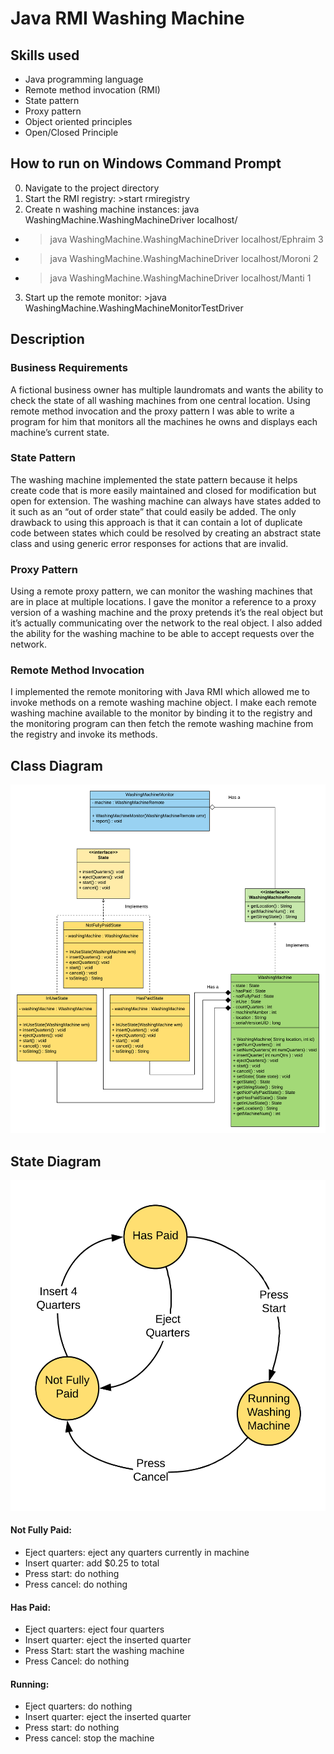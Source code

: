 # Java RMI Washing Machine

## Skills used
* Java programming language
* Remote method invocation (RMI)
* State pattern
* Proxy pattern
* Object oriented principles
* Open/Closed Principle

## How to run on Windows Command Prompt
0. Navigate to the project directory 
1. Start the RMI registry: >start rmiregistry
2. Create n washing machine instances: java WashingMachine.WashingMachineDriver localhost/<location> <machine num>
  * >java WashingMachine.WashingMachineDriver localhost/Ephraim 3
  * >java WashingMachine.WashingMachineDriver localhost/Moroni 2
  * >java WashingMachine.WashingMachineDriver localhost/Manti 1
3. Start up the remote monitor: >java WashingMachine.WashingMachineMonitorTestDriver

## Description

### Business Requirements
A fictional business owner has multiple laundromats and wants the ability to check the state of all washing machines from one central location. Using remote method invocation and the proxy pattern I was able to write a program for him that monitors all the machines he owns and displays each machine’s current state.

### State Pattern
The washing machine implemented the state pattern because it helps create code that is more easily maintained and closed for modification but open for extension. The washing machine can always have states added to it such as an “out of order state” that could easily be added. The only drawback to using this approach is that it can contain a lot of duplicate code between states which could be resolved by creating an abstract state class and using generic error responses for actions that are invalid.

### Proxy Pattern
Using a remote proxy pattern, we can monitor the washing machines that are in place at multiple locations. I gave the monitor a reference to a proxy version of a washing machine and the proxy pretends it’s the real object but it’s actually communicating over the network to the real object. I also added the ability for the washing machine to be able to accept requests over the network.

### Remote Method Invocation
I implemented the remote monitoring with Java RMI which allowed me to invoke methods on a remote washing machine object. I make each remote washing machine available to the monitor by binding it to the registry and the monitoring program can then fetch the remote washing machine from the registry and invoke its methods.

## Class Diagram
![Class Diagram for RMI Washing Machine Program](https://github.com/alexthayn/RMIWashingMachine/blob/master/Class%20Diagram.png)

## State Diagram
![State Diagram for RMI Washing Machine Program](https://github.com/alexthayn/RMIWashingMachine/blob/master/StateDiagram.png)

#### Not Fully Paid:
*	Eject quarters: eject any quarters currently in machine
*	Insert quarter: add $0.25 to total
*	Press start: do nothing
*	Press cancel: do nothing
#### Has Paid:
*	Eject quarters: eject four quarters
*	Insert quarter: eject the inserted quarter
*	Press Start: start the washing machine
*	Press Cancel: do nothing
#### Running: 
*	Eject quarters: do nothing
*	Insert quarter: eject the inserted quarter
*	Press start: do nothing
*	Press cancel: stop the machine
